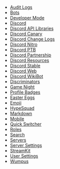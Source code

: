 * [Audit Logs](/audit-logs) <!--audit log;auditlog;auditlogs;moderation logs;mod logs-->
* [Bots](/bots) <!--bot-->
* [Developer Mode](/developer-mode) <!--dev mode;dev-mode;developer-->
* [Discord](/discord)
* [Discord API Libraries](/libraries) <!--api;libraries;dapi-->
* [Discord Canary](/canary) <!--alpha;dcanary;almightydabbit;dabbit;daddit;canary;rabbit-->
* [Discord Change Logs](/changelog)
* [Discord Nitro](/nitro) <!--zoom;turbo;nitro;fast;premium;gold-->
* [Discord PTB](/ptb) <!--ptb;dptb;public test build;beta-->
* [Discord Partnership](/partners) <!--mallorypls;partner;partnership;partnered;vip-->
* [Discord Resources](/resources) <!--resources;dresources-->
* [Discord Stable](/stable) <!--stable;dstable;download-->
* [Discord Web](/web) <!--web;browser-->
* [Discord WikiBot](/wikibot)<!--wikibot-->
* [Discriminators](/discriminator) <!--discrim;discriminator;discordtag-->
* [Game Night](/gamenight) <!--twitch;stream;vlog;game night-->
* [Profile Badges](/badges) <!--badges;badge-->
* [Easter Eggs](/easter-eggs) <!--easter;eastereggs;konami;easteregg;easter egg;me me big boy-->
* [Emoji](/emoji) <!--emote;emotes;emojis;emoticons;emoticon;smileys-->
* [HypeSquad](/hypesquad) <!--hype;getschwifty;bestbadge;bestserver-->
* [Markdown](/markdown)
* [Mobile](/mobile) <!--testflight;android;ios-->
* [Quick Switcher](/quick-switcher) <!--quickswitcher;fastswitcher;sonic;qs;speedoflight-->
* [Roles](/roles) <!--role-->
* [Search](/search) <!--where is waldo-->
* [Servers](/servers) <!--guilds;server;guild-->
* [Server Settings](/server-settings) <!--ssettings;serversettings-->
* [StreamKit](/streamkit) <!--stream kit-->
* [User Settings](/user-settings) <!--usettings;usersettings;user-->
* [Wumpus](/wumpus) <!---->

